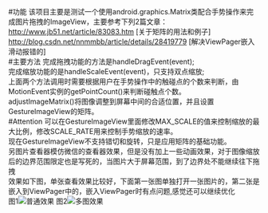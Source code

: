 #功能
该项目主要是测试一个使用android.graphics.Matrix类配合手势操作来完成图片拖拽的ImageView，主要参考下列2篇文章：  
<http://www.jb51.net/article/83083.htm> [关于矩阵的用法和例子]  
<http://blog.csdn.net/nnmmbb/article/details/28419779> [解决ViewPager嵌入滑动报错的]  
#主要方法
完成拖拽功能的方法是handleDragEvent(event);  
完成缩放功能的是handleScaleEvent(event)，只支持双点缩放;  
上面两个方法调用时需要根据用户在手势操作中的触碰点的个数来判断，由MotionEvent实例的getPointCount()来判断碰触点个数。  
adjustImageMatrix()将图像调整到屏幕中间的合适位置，并且设置GestureImageView的矩阵。  
#Attention
可以在GestureImageView里面修改MAX_SCALE的值来控制缩放的最大比例，修改SCALE_RATE用来控制手势缩放的速率。  
现在GestureImageView不支持错切和旋转，只是应用矩阵的基础功能。    
另图片查看器模仿微信的查看器效果，但是没有加上一些动画效果，对于图像缩放后的边界范围限定也是写死的，当图片大于屏幕范围，到了边界处不能继续往下拖拽  
效果如下图，单张查看效果比较好，下面第一张图单独打开一张图片的，第二张是嵌入到ViewPager中的，嵌入ViewPager时有点问题,感觉还可以继续优化  
图1![普通效果](https://github.com/Bottlezn/TestTouch/blob/master/app/src/main/res/drawable/single.gif) 图2![多图效果](https://github.com/Bottlezn/TestTouch/blob/master/app/src/main/res/drawable/multiply.gif)
